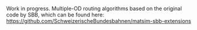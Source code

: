 Work in progress. Multiple-OD routing algorithms based on the original code by SBB, which can be found here:
https://github.com/SchweizerischeBundesbahnen/matsim-sbb-extensions